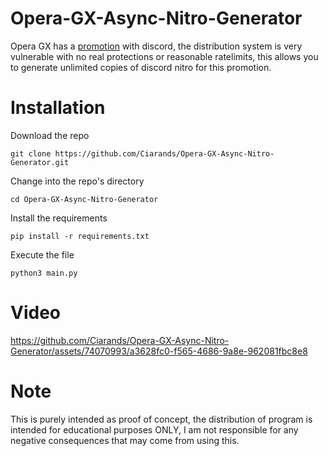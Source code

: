 # Opera-GX-Async-Nitro-Generator
Opera GX has a [promotion](https://support.discord.com/hc/en-us/articles/19822382831767-1-Month-Discord-Nitro-for-Opera-GX-Users-2023-Promo-FAQ) with discord, the distribution system is very vulnerable with no real protections or reasonable ratelimits, this allows you to generate unlimited copies of discord nitro for this promotion.

# Installation
Download the repo
```
git clone https://github.com/Ciarands/Opera-GX-Async-Nitro-Generator.git
```
Change into the repo's directory
```
cd Opera-GX-Async-Nitro-Generator
```
Install the requirements
```
pip install -r requirements.txt
```
Execute the file
```
python3 main.py
```

# Video

https://github.com/Ciarands/Opera-GX-Async-Nitro-Generator/assets/74070993/a3628fc0-f565-4686-9a8e-962081fbc8e8


# Note
This is purely intended as proof of concept, the distribution of program is intended for educational purposes ONLY, I am not responsible for any negative consequences that may come from using this.
